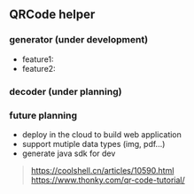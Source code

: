 ## QRCode helper

### generator (under development)
* feature1:
* feature2:
### decoder (under planning)
### future planning
* deploy in the cloud to build web application
* support mutiple data types (img, pdf...)
* generate java sdk for dev


>https://coolshell.cn/articles/10590.html
></br>https://www.thonky.com/qr-code-tutorial/